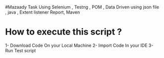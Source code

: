 #Mazaady Task Using 
Selenium , Testng , POM , Data Driven using json file , java , Extent listener Report, Maven

# How to execute this script ?
1- Download Code On your Local Machine 
2- Import Code In your IDE
3- Run Test script 
